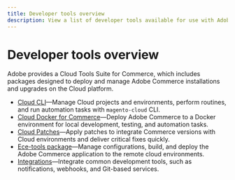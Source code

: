 ```yaml
---
title: Developer tools overview
description: View a list of developer tools available for use with Adobe Commerce on cloud infrastructure.
---
```


# Developer tools overview

Adobe provides a Cloud Tools Suite for Commerce, which includes packages designed to deploy and manage Adobe Commerce installations and upgrades on the Cloud platform.

- [Cloud CLI](cloud-cli.md)—Manage Cloud projects and environments, perform routines, and run automation tasks with `magento-cloud` CLI.
- [Cloud Docker for Commerce](cloud-docker.md)—Deploy Adobe Commerce to a Docker environment for local development, testing, and automation tasks.
- [Cloud Patches](../development/apply-patches.md)—Apply patches to integrate Commerce versions with Cloud environments and deliver critical fixes quickly.
- [Ece-tools package](package-overview.md)—Manage configurations, build, and deploy the Adobe Commerce application to the remote cloud environments.
- [Integrations](../integrations/overview.md)—Integrate common development tools, such as notifications, webhooks, and Git-based services.
